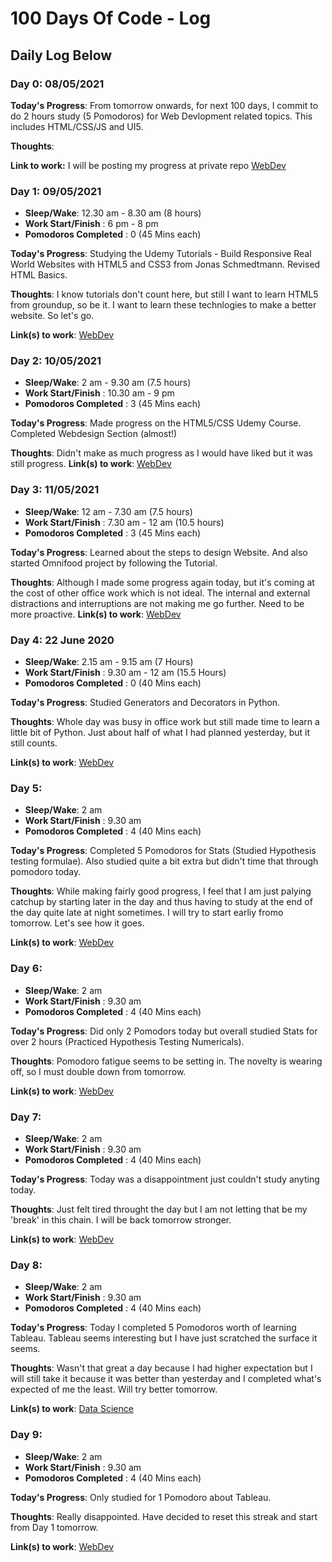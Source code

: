 # 100 Days Of Code - Log

## Daily Log Below

### Day 0: 08/05/2021

**Today's Progress**: From tomorrow onwards, for next 100 days, I commit to do 2 hours study (5 Pomodoros) for Web Devlopment related topics. This includes HTML/CSS/JS and UI5.

**Thoughts**:

**Link to work:** I will be posting my progress at private repo [WebDev](https://github.com/codeRSH/WebDev )

### Day 1: 09/05/2021

* **Sleep/Wake**: 12.30 am - 8.30 am (8 hours)
* **Work Start/Finish** : 6 pm - 8 pm
* **Pomodoros Completed** : 0 (45 Mins each)

**Today's Progress**: Studying the Udemy Tutorials - Build Responsive Real World Websites with HTML5 and CSS3  from Jonas Schmedtmann. Revised HTML Basics.

**Thoughts**: I know tutorials don't count here, but still I want to learn HTML5 from groundup, so be it. I want to learn these technlogies to make a better website. So let's go.

**Link(s) to work**: [WebDev](https://github.com/codeRSH/WebDev )

### Day 2: 10/05/2021

* **Sleep/Wake**: 2 am - 9.30 am (7.5 hours)
* **Work Start/Finish** : 10.30 am - 9 pm
* **Pomodoros Completed** : 3 (45 Mins each)

**Today's Progress**: Made progress on the HTML5/CSS Udemy Course. Completed Webdesign Section (almost!)

**Thoughts**: Didn't make as much progress as I would have liked but it was still progress.
**Link(s) to work**:  [WebDev](https://github.com/codeRSH/WebDev )

### Day 3: 11/05/2021

* **Sleep/Wake**: 12 am - 7.30 am (7.5 hours)
* **Work Start/Finish** : 7.30 am - 12 am (10.5 hours)
* **Pomodoros Completed** : 3 (45 Mins each)

**Today's Progress**: Learned about the steps to design Website. And also started Omnifood project by following the Tutorial.

**Thoughts**: Although I made some progress again today, but it's coming at the cost of other office work which is not ideal. The internal and external distractions and interruptions are not making me go further. Need to be more proactive.
**Link(s) to work**:  [WebDev](https://github.com/codeRSH/WebDev )

### Day 4: 22 June 2020

* **Sleep/Wake**: 2.15 am - 9.15 am (7 Hours)
* **Work Start/Finish** : 9.30 am - 12 am (15.5 Hours)
* **Pomodoros Completed** : 0 (40 Mins each)

**Today's Progress**: Studied Generators and Decorators in Python.

**Thoughts**: Whole day was busy in office work but still made time to learn a little bit of Python. Just about half of what I had planned yesterday, but it still counts.

**Link(s) to work**:  [WebDev](https://github.com/codeRSH/WebDev )

### Day 5:

* **Sleep/Wake**: 2 am
* **Work Start/Finish** : 9.30 am
* **Pomodoros Completed** : 4 (40 Mins each)

**Today's Progress**: Completed 5 Pomodoros for Stats (Studied Hypothesis testing formulae). Also studied quite a bit extra but didn't time that through pomodoro today.

**Thoughts**: While making fairly good progress, I feel that I am just palying catchup by starting later in the day and thus having to study at the end of the day quite late at night sometimes. I will try to start earliy fromo tomorrow. Let's see how it goes.

**Link(s) to work**: [WebDev](https://github.com/codeRSH/WebDev )

### Day 6:

* **Sleep/Wake**: 2 am
* **Work Start/Finish** : 9.30 am
* **Pomodoros Completed** : 4 (40 Mins each)

**Today's Progress**: Did only 2 Pomodors today but overall studied Stats for over 2 hours (Practiced Hypothesis Testing Numericals).

**Thoughts**: Pomodoro fatigue seems to be setting in. The novelty is wearing off, so I must double down from tomorrow.

**Link(s) to work**:  [WebDev](https://github.com/codeRSH/WebDev )

### Day 7:

* **Sleep/Wake**: 2 am
* **Work Start/Finish** : 9.30 am
* **Pomodoros Completed** : 4 (40 Mins each)

**Today's Progress**: Today was a disappointment just couldn't study anyting today.

**Thoughts**: Just felt tired throught the day but I am not letting that be my 'break' in this chain. I will be back tomorrow stronger.

**Link(s) to work**:  [WebDev](https://github.com/codeRSH/WebDev )

### Day 8:

* **Sleep/Wake**: 2 am
* **Work Start/Finish** : 9.30 am
* **Pomodoros Completed** : 4 (40 Mins each)

**Today's Progress**: Today I completed 5 Pomodoros worth of learning Tableau. Tableau seems interesting but I have just scratched the surface it seems.

**Thoughts**: Wasn't that great a day because I had higher expectation but I will still take it because it was better than yesterday and I completed what's expected of me the least. Will try better tomorrow.

**Link(s) to work**:  [Data Science](https://github.com/codeRSH/Data-Science )

### Day 9:

* **Sleep/Wake**: 2 am
* **Work Start/Finish** : 9.30 am
* **Pomodoros Completed** : 4 (40 Mins each)

**Today's Progress**: Only studied for 1 Pomodoro about Tableau.

**Thoughts**: Really disappointed. Have decided to reset this streak and start from Day 1 tomorrow.

**Link(s) to work**:  [WebDev](https://github.com/codeRSH/WebDev )

